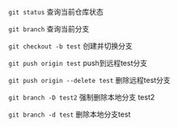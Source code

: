 `git status` 查询当前仓库状态

`git branch` 查询当前分支

`git checkout -b test` 创建并切换分支 

`git push origin test` push到远程test分支

`git push origin --delete test` 删除远程test分支

`git branch -D test2` 强制删除本地分支 test2

`git branch -d test` 删除本地分支test